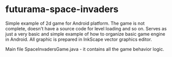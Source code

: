 futurama-space-invaders
=======================

Simple example of 2d game for Android platform. 
The game is not complete, doesn't have a source code for level loading and so on.
Serves as just a very basic and simple example of how to organize basic game engine in Android.
All graphic is prepared in InkScape vector graphics editor. 

Main file SpaceInvadersGame.java - it contains all the game behavior logic.
